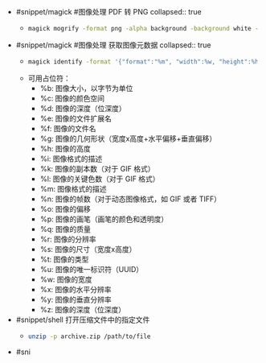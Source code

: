 - #snippet/magick #图像处理 PDF 转 PNG
  collapsed:: true
	- ```sh
	  magick mogrify -format png -alpha background -background white -flatten -density 300 -quality 100 -path out/ *.pdf
	  ```
- #snippet/magick #图像处理 获取图像元数据
  collapsed:: true
	- ```sh
	  magick identify -format '{"format":"%m", "width":%w, "height":%h, "depth":%z}' image.jpg
	  ```
	- 可用占位符：
		- %b: 图像大小，以字节为单位
		- %c: 图像的颜色空间
		- %d: 图像的深度（位深度）
		- %e: 图像的文件扩展名
		- %f: 图像的文件名
		- %g: 图像的几何形状（宽度x高度+水平偏移+垂直偏移）
		- %h: 图像的高度
		- %i: 图像格式的描述
		- %k: 图像的副本数（对于 GIF 格式）
		- %l: 图像的关键色数（对于 GIF 格式）
		- %m: 图像格式的描述
		- %n: 图像的帧数（对于动态图像格式，如 GIF 或者 TIFF）
		- %o: 图像的偏移
		- %p: 图像的画笔（画笔的颜色和透明度）
		- %q: 图像的质量
		- %r: 图像的分辨率
		- %s: 图像的尺寸（宽度x高度）
		- %t: 图像的类型
		- %u: 图像的唯一标识符（UUID）
		- %w: 图像的宽度
		- %x: 图像的水平分辨率
		- %y: 图像的垂直分辨率
		- %z: 图像的深度（位深度）
- #snippet/shell 打开压缩文件中的指定文件
	- ```sh
	  unzip -p archive.zip /path/to/file 
	  ```
- #sni